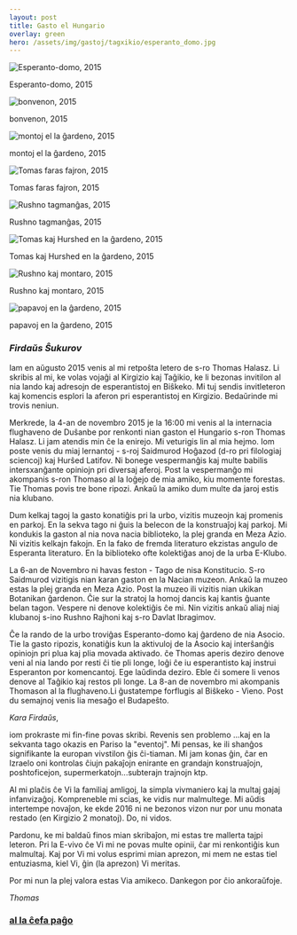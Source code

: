 ```yaml
---
layout: post
title: Gasto el Hungario
overlay: green
hero: /assets/img/gastoj/tagxikio/esperanto_domo.jpg
---
```


![Esperanto-domo, 2015](/assets/img/gastoj/tagxikio/esperanto_domo.jpg)

Esperanto-domo, 2015

![bonvenon, 2015](/assets/img/gastoj/tagxikio/bonvenon.jpg)

bonvenon, 2015
<!--break-->


![montoj el la ĝardeno, 2015](/assets/img/gastoj/tagxikio/montoj_el_la_gxardeno.jpg)

montoj el la ĝardeno, 2015

![Tomas faras fajron, 2015](/assets/img/gastoj/tagxikio/Tomas_faras_fajron.jpg)

Tomas faras fajron, 2015

![Rushno tagmanĝas, 2015](/assets/img/gastoj/tagxikio/rushno_tagmangxas.jpg)

Rushno tagmanĝas, 2015

![Tomas kaj Hurshed en la ĝardeno, 2015](/assets/img/gastoj/tagxikio/Tomas_kaj_Hurshed_en_la_gxardeno.jpg)

Tomas kaj Hurshed en la ĝardeno, 2015

![Rushno kaj montaro, 2015](/assets/img/gastoj/tagxikio/rushno_kaj_montaro.jpg)

Rushno kaj montaro, 2015

![papavoj en la ĝardeno, 2015](/assets/img/gastoj/tagxikio/papavoj_en_la_gxardeno.jpg)

papavoj en la ĝardeno, 2015

### *Firdaŭs Ŝukurov*

Iam en aŭgusto 2015 venis al mi retpoŝta letero de s-ro Thomas Halasz.
Li skribis al mi, ke volas vojaĝi al Kirgizio kaj Taĝikio, ke li bezonas
invitilon al nia lando kaj adresojn de esperantistoj en Biŝkeko. Mi tuj
sendis invitleteron kaj komencis esplori la aferon pri esperantistoj en
Kirgizio. Bedaŭrinde mi trovis neniun.  
  
Merkrede, la 4-an de novembro 2015 je la 16:00 mi venis al la internacia
flughaveno de Duŝanbe por renkonti nian gaston el Hungario s-ron Thomas
Halasz. Li jam atendis min ĉe la enirejo. Mi veturigis lin al mia hejmo.
Iom poste venis du miaj lernantoj - s-roj Saidmurod Hoĝazod (d-ro pri
filologiaj sciencoj) kaj Hurŝed Latifov. Ni bonege vespermanĝis kaj
multe babilis intersxanĝante opiniojn pri diversaj aferoj. Post la
vespermanĝo mi akompanis s-ron Thomaso al la loĝejo de mia amiko, kiu
momente forestas. Tie Thomas povis tre bone ripozi. Ankaŭ la amiko dum
multe da jaroj estis nia klubano.  
  
Dum kelkaj tagoj la gasto konatiĝis pri la urbo, vizitis muzeojn kaj
promenis en parkoj. En la sekva tago ni ĝuis la belecon de la
konstruaĵoj kaj parkoj. Mi kondukis la gaston al nia nova nacia
biblioteko, la plej granda en Meza Azio. Ni vizitis kelkajn fakojn. En
la fako de fremda literaturo ekzistas angulo de Esperanta literaturo. En
la biblioteko ofte kolektiĝas anoj de la urba E-Klubo.  
  
La 6-an de Novembro ni havas feston - Tago de nisa Konstitucio. S-ro
Saidmurod vizitigis nian karan gaston en la Nacian muzeon. Ankaŭ la
muzeo estas la plej granda en Meza Azio. Post la muzeo ili vizitis nian
ukikan Botanikan ĝardenon. Ĉie sur la stratoj la homoj dancis kaj kantis
ĝuante belan tagon. Vespere ni denove kolektiĝis ĉe mi. Nin vizitis
ankaŭ aliaj niaj klubanoj s-ino Rushno Rajhoni kaj s-ro Davlat
Ibragimov.  
  
Ĉe la rando de la urbo troviĝas Esperanto-domo kaj ĝardeno de nia
Asocio. Tie la gasto ripozis, konatiĝis kun la aktivuloj de la Asocio
kaj interŝanĝis opiniojn pri plua kaj plia movada aktivado. ĉe Thomas
aperis deziro denove veni al nia lando por resti ĉi tie pli longe, loĝi
ĉe iu esperantisto kaj instrui Esperanton por komencantoj. Ege laŭdinda
deziro. Eble ĉi somere li venos denove al Taĝikio kaj restos pli longe.
La 8-an de novembro mi akompanis Thomason al la flughaveno.Li ĝustatempe
forflugis al Biŝkeko - Vieno. Post du semajnoj venis lia mesaĝo el
Budapeŝto.  
  
*Kara Firdaŭs*,  
  
iom prokraste mi fin-fine povas skribi. Revenis sen problemo ...kaj en
la sekvanta tago okazis en Pariso la "eventoj". Mi pensas, ke ili
shanĝos signifikante la europan vivstilon ĝis ĉi-tiaman. Mi jam konas
ĝin, ĉar en Izraelo oni kontrolas ĉiujn pakaĵojn enirante en grandajn
konstruaĵojn, poshtoficejon, supermerkatojn...subterajn trajnojn ktp.  
  
Al mi plaĉis ĉe Vi la familiaj amligoj, la simpla vivmaniero kaj la
multaj gajaj infanvizaĝoj. Kompreneble mi scias, ke vidis nur
malmultege. Mi aŭdis intertempe novaĵon, ke ekde 2016 ni ne bezonos
vizon nur por unu monata restado (en Kirgizio 2 monatoj). Do, ni
vidos.  
  
Pardonu, ke mi baldaŭ finos mian skribaĵon, mi estas tre mallerta tajpi
leteron. Pri la E-vivo ĉe Vi mi ne povas multe opinii, ĉar mi
renkontiĝis kun malmultaj. Kaj por Vi mi volus esprimi mian aprezon, mi
mem ne estas tiel entuziasma, kiel Vi, ĝin (la aprezon) Vi meritas.  
  
Por mi nun la plej valora estas Via amikeco. Dankegon por ĉio
ankoraŭfoje.  
  
*Thomas*

### [al la ĉefa paĝo](espermov.htm)
